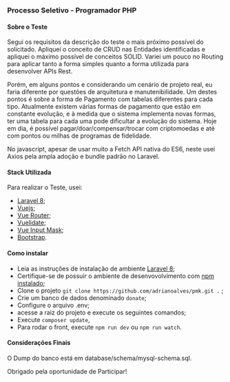 ### Processo Seletivo - Programador PHP

#### Sobre o Teste

Segui os requisitos da descrição do teste o mais próximo possível do solicitado. Apliquei o conceito de CRUD nas Entidades identificadas e apliquei o máximo possível de conceitos SOLID.
Variei um pouco no Routing para aplicar tanto a forma simples quanto a forma utilizada para desenvolver APIs Rest.

Porém, em alguns pontos e considerando um cenário de projeto real, eu faria diferente por questões de arquitetura e manutenibilidade.
Um destes pontos é sobre a forma de Pagamento com tabelas diferentes para cada tipo.
Atualmente existem várias formas de pagamento que estão em constante evolução, e à medida que o sistema implementa novas formas, ter uma tabela para cada
uma pode dificultar a evolução do sistema. Hoje em dia, é possível pagar/doar/compensar/trocar com criptomoedas e até com pontos ou milhas de programas de fidelidade.

No javascript, apesar de usar muito a Fetch API nativa do ES6, neste usei Axios pela ampla adoção e bundle padrão no Laravel.

#### Stack Utilizada

Para realizar o Teste, usei:
- [Laravel 8](https://laravel.com);
- [Vuejs](https://vuejs.org/);
- [Vue Router](https://router.vuejs.org/);
- [Vuelidate](https://vuelidate.js.org/);
- [Vue Input Mask](https://www.npmjs.com/package/v-mask);
- [Bootstrap](https://getbootstrap.com).

#### Como instalar

- Leia as instruções de instalação de ambiente [Laravel 8](https://laravel.com/docs/8.x/installation);
- Certifique-se de possuir o ambiente de desenvovolvimento com [npm instalado](https://www.npmjs.com/get-npm);
- Clone o projeto `git clone https://github.com/adrianoalves/pmk.git .` ;
- Crie um banco de dados denominado `donate`;
- Configure o arquivo .env;
- acesse a raiz do projeto e execute os seguintes comandos;
- Execute `composer update`, 
- Para rodar o front, execute `npm run dev` ou `npm run watch`.

#### Considerações Finais

O Dump do banco está em database/schema/mysql-schema.sql.

Obrigado pela oportunidade de Participar!
